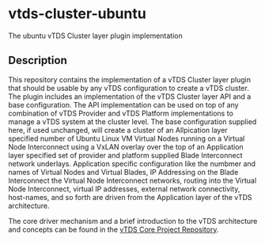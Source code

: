 # vtds-cluster-ubuntu

The ubuntu vTDS Cluster layer plugin implementation

## Description

This repository contains the implementation of a vTDS Cluster layer
plugin that should be usable by any vTDS configuration to create a
vTDS cluster. The plugin includes an implementation of the vTDS
Cluster layer API and a base configuration. The API implementation can
be used on top of any combination of vTDS Provider and vTDS Platform
implementations to manage a vTDS system at the cluster level. The base
configuration supplied here, if used unchanged, will create a cluster
of an Allpication layer specified number of Ubuntu Linux VM Virtual
Nodes running on a Virtual Node Interconnect using a VxLAN overlay
over the top of an Application layer specified set of provider and
platform supplied Blade Interconnect network underlays. Application
specific configuration like the numbmer and names of Virtual Nodes and
Virtual Blades, IP Addressing on the Blade Interconnect the Virtual
Node Interconnect networks, routing into the Virtual Node
Interconnect, virtual IP addresses, external network connectivity,
host-names, and so forth are driven from the Application layer of the
vTDS architecture.

The core driver mechanism and a brief introduction to the vTDS
architecture and concepts can be found in the [vTDS Core Project
Repository](https://github.com/Cray-HPE/vtds-core/tree/main).
